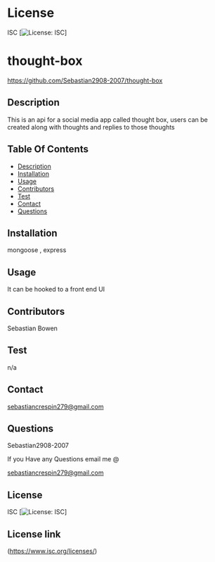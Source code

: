 # License
 ISC
[![License: ISC](https://img.shields.io/badge/License-ISC-blue.svg)]
                 
      

# thought-box
 https://github.com/Sebastian2908-2007/thought-box
 ## Description

This is an api for a social media app called thought box, users can be created along with thoughts and replies to those thoughts
    
 ## Table Of Contents
* [Description](#description)
* [Installation](#installation)
* [Usage](#usage)
* [Contributors](#contributors)
* [Test](#test)
* [Contact](#contact)
* [Questions](#questions)
    
 ## Installation

mongoose , express

## Usage
 It can be hooked to a front end UI

 ## Contributors

  Sebastian Bowen

 ## Test 

 n/a
    
## Contact

 sebastiancrespin279@gmail.com

## Questions

 Sebastian2908-2007

If you Have any Questions email me @

sebastiancrespin279@gmail.com



## License
ISC 
[![License: ISC](https://img.shields.io/badge/License-ISC-blue.svg)]

## License link
(https://www.isc.org/licenses/)   
